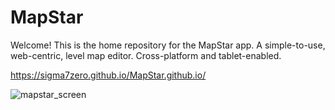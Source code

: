 # MapStar
Welcome! This is the home repository for the MapStar app. 
A simple-to-use, web-centric,  level map editor.
Cross-platform and tablet-enabled.

https://sigma7zero.github.io/MapStar.github.io/


![mapstar_screen](https://github.com/user-attachments/assets/a5d89384-6c9f-4397-964c-653be7885573)
